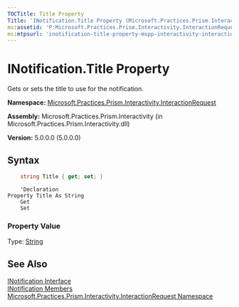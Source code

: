 ```yaml
---
TOCTitle: Title Property
Title: 'INotification.Title Property (Microsoft.Practices.Prism.Interactivity.InteractionRequest)'
ms:assetid: 'P:Microsoft.Practices.Prism.Interactivity.InteractionRequest.INotification.Title'
ms:mtpsurl: 'inotification-title-property-mspp-interactivity-interactionrequest.md'
---
```


# INotification.Title Property

Gets or sets the title to use for the notification.

**Namespace:** [Microsoft.Practices.Prism.Interactivity.InteractionRequest](/patterns-practices/reference/mspp-interactivity-interactionrequest-namespace)

**Assembly:** Microsoft.Practices.Prism.Interactivity (in Microsoft.Practices.Prism.Interactivity.dll)

**Version:** 5.0.0.0 (5.0.0.0)

## Syntax

```C#
    string Title { get; set; }
``` 
```VB
    'Declaration
Property Title As String
	Get
	Set
``` 
### Property Value

Type: [String](http://msdn.microsoft.com/en-us/library/s1wwdcbf)

## See Also

[INotification Interface](/patterns-practices/reference/mspp-interactivity-interactionrequest-namespace.inotification)<br/>
[INotification Members](https://msdn.microsoft.com/allmembers.t:microsoft.practices.prism.interactivity.interactionrequest.inotification)<br/>
[Microsoft.Practices.Prism.Interactivity.InteractionRequest Namespace](/patterns-practices/reference/mspp-interactivity-interactionrequest-namespace)<br/>